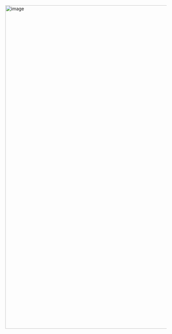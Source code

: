<img width="1007" alt="image" src="https://github.com/user-attachments/assets/18f3001b-0e9b-48ed-832d-26b2df93dcaf">
